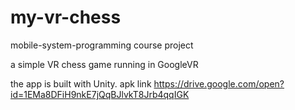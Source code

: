 # my-vr-chess
mobile-system-programming course project

a simple VR chess game running in GoogleVR

the app is built with Unity. apk link https://drive.google.com/open?id=1EMa8DFiH9nkE7jQqBJlvkT8Jrb4qqIGK
